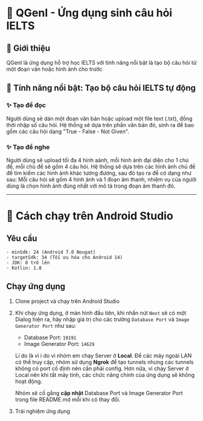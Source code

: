 # 🌟 QGenI - Ứng dụng sinh câu hỏi IELTS
## 📝 Giới thiệu
QGenI là ứng dụng hỗ trợ học IELTS với tính năng nổi bật là tạo bộ câu hỏi từ một đoạn văn hoặc hình ảnh cho trước

## 🎯 Tính năng nổi bật: Tạo bộ câu hỏi IELTS tự động
### ✨ Tạo đề đọc
Người dùng sẽ dán một đoạn văn bản hoặc upload một file text (.txt), đồng thời nhập số câu hỏi. 
Hệ thống sẽ dựa trên phần văn bản đó, sinh ra đề bao gồm các câu hỏi dạng "True - False - Not Given". 

### ✨ Tạo đề nghe
Người dùng sẽ upload tối đa 4 hình aảnh, mỗi hình ảnh đại diện cho 1 chủ đề, mỗi chủ đề sẽ gồm 4 câu hỏi.
Hệ thống sẽ dựa trên các hình ảnh chủ đề để tìm kiếm các hình ảnh khác tương đương, sau đó tạo ra đề có dạng như sau:
Mỗi câu hỏi sẽ gồm 4 hình ảnh và 1 đoạn âm thanh, nhiệm vụ của người dùng là chọn hình ảnh đúng nhất với mô tả 
trong đoạn âm thanh đó.

---

# 🚀 Cách chạy trên Android Studio
## Yêu cầu
    - minSdk: 24 (Android 7.0 Nougat)
    - targetSdk: 34 (Tối ưu hóa cho Android 14)
    - JDK: 8 trở lên
    - Kotlin: 1.8 
## Chạy ứng dụng
1. Clone project và chạy trên Android Studio
2. Khi chạy ứng dụng, ở màn hình đầu tiên, khi nhấn nút `Next` sẽ có một Dialog hiện ra, hãy nhập giá trị cho các trường `Database Port` và `Image Generator Port` như sau:
    - Database Port: `19191`
    - Image Generator Port: `14629`

    Lí do là vì í do vì nhóm em chạy Server ở __Local__. Để các máy ngoài LAN có thể truy cập, nhóm sử dụng __Ngrok__ để tạo tunnels nhưng các tunnels không có port cố định nên cần phải config. Hơn nữa, vì chạy Server ở Local nên khi tắt máy tính, các chức năng chính của ứng dụng sẽ không hoạt động.
    

    Nhóm sẽ cố gắng __cập nhật__ Database Port và Image Generator Port trong file README.md mỗi khi có thay đổi.

3. Trải nghiệm ứng dụng
                   
